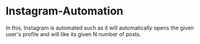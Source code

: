 # Instagram-Automation
In this, Instagram is automated such as it will automatically opens the given user's profile and will like its given N number of posts.
